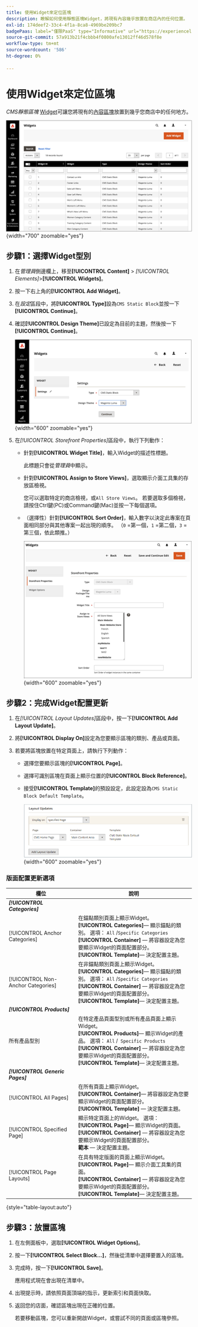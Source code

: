 ```yaml
---
title: 使用Widget來定位區塊
description: 瞭解如何使用靜態區塊Widget，將現有內容幾乎放置在商店內的任何位置。
exl-id: 174deef2-33c4-4f1a-8ca8-4969be209bc7
badgePaas: label="僅限PaaS" type="Informative" url="https://experienceleague.adobe.com/zh-hant/docs/commerce/user-guides/product-solutions" tooltip="僅適用於雲端專案(Adobe管理的PaaS基礎結構)和內部部署專案的Adobe Commerce 。"
source-git-commit: 57a913b21f4cbbb4f0800afe13012ff46d578f8e
workflow-type: tm+mt
source-wordcount: '586'
ht-degree: 0%

---
```


# 使用Widget來定位區塊

_CMS靜態區塊_ [Widget](widgets.md)可讓您將現有的[內容區塊](blocks.md)放置到幾乎您商店中的任何地方。

![介面工具集](./assets/widgets.png){width="700" zoomable="yes"}

## 步驟1：選擇Widget型別

1. 在&#x200B;_管理員_&#x200B;側邊欄上，移至&#x200B;**[!UICONTROL Content]** > _[!UICONTROL Elements]_>**[!UICONTROL Widgets]**。

1. 按一下右上角的&#x200B;**[!UICONTROL Add Widget]**。

1. 在&#x200B;_設定_&#x200B;區段中，將&#x200B;**[!UICONTROL Type]**&#x200B;設為`CMS Static Block`並按一下&#x200B;**[!UICONTROL Continue]**。

1. 確認&#x200B;**[!UICONTROL Design Theme]**&#x200B;已設定為目前的主題，然後按一下&#x200B;**[!UICONTROL Continue]**。

   ![Widget設定](./assets/widget-settings.png){width="600" zoomable="yes"}

1. 在&#x200B;_[!UICONTROL Storefront Properties]_&#x200B;區段中，執行下列動作：

   - 針對&#x200B;**[!UICONTROL Widget Title]**，輸入Widget的描述性標題。

     此標題只會從&#x200B;_管理員_&#x200B;中顯示。

   - 針對&#x200B;**[!UICONTROL Assign to Store Views]**，選取顯示介面工具集的存放區檢視。

     您可以選取特定的商店檢視，或`All Store Views`。 若要選取多個檢視，請按住Ctrl鍵(PC)或Command鍵(Mac)並按一下每個選項。

   - （選擇性）針對&#x200B;**[!UICONTROL Sort Order]**，輸入數字以決定此專案在頁面相同部分與其他專案一起出現的順序。 （`0` =第一個，`1` =第二個，`3` =第三個，依此類推。）

     ![店面屬性](./assets/widget-storefront-properties.png){width="600" zoomable="yes"}

## 步驟2：完成Widget配置更新

1. 在&#x200B;_[!UICONTROL Layout Updates]_&#x200B;區段中，按一下&#x200B;**[!UICONTROL Add Layout Update]**。

1. 將&#x200B;**[!UICONTROL Display On]**&#x200B;設定為您要顯示區塊的類別、產品或頁面。

1. 若要將區塊放置在特定頁面上，請執行下列動作：

   - 選擇您要顯示區塊的&#x200B;**[!UICONTROL Page]**。

   - 選擇可識別區塊在頁面上顯示位置的&#x200B;**[!UICONTROL Block Reference]**。

   - 接受&#x200B;**[!UICONTROL Template]**&#x200B;的預設設定，此設定設為`CMS Static Block Default Template`。

     ![配置更新](./assets/widget-layout-update-home-page.png){width="600" zoomable="yes"}

### 版面配置更新選項

| 欄位 | 說明 |
|--- |--- |
| **_[!UICONTROL Categories]_** |  |
| [!UICONTROL Anchor Categories] | 在錨點類別頁面上顯示Widget。<br/>**[!UICONTROL Categories]**— 顯示錨點的類別。 選項： `All` /`Specific Categories`<br/>**[!UICONTROL Container]** — 將容器設定為您要顯示Widget的頁面配置部分。<br/>**[!UICONTROL Template]**— 決定配置主題。 |
| [!UICONTROL Non-Anchor Categories] | 在非錨點類別頁面上顯示Widget。<br/>**[!UICONTROL Categories]**— 顯示錨點的類別。 選項： `All` /`Specific Categories`<br/>**[!UICONTROL Container]** — 將容器設定為您要顯示Widget的頁面配置部分。<br/>**[!UICONTROL Template]**— 決定配置主題。 |
| **_[!UICONTROL Products]_** |  |
| 所有產品型別 | 在特定產品頁面型別或所有產品頁面上顯示Widget。 <br/>**[!UICONTROL Products]**— 顯示Widget的產品。 選項： `All` /` Specific Products`<br/>**[!UICONTROL Container]** — 將容器設定為您要顯示Widget的頁面配置部分。<br/>**[!UICONTROL Template]**— 決定配置主題。 |
| **_[!UICONTROL Generic Pages]_** |  |
| [!UICONTROL All Pages] | 在所有頁面上顯示Widget。 <br/>**[!UICONTROL Container]**— 將容器設定為您要顯示Widget的頁面配置部分。<br/>**[!UICONTROL Template]** — 決定配置主題。 |
| [!UICONTROL Specified Page] | 顯示特定頁面上的Widget。 選項：<br/>**[!UICONTROL Page]**— 顯示Widget的頁面。<br/>**[!UICONTROL Container]** — 將容器設定為您要顯示Widget的頁面配置部分。<br/>**範本** — 決定配置主題。 |
| [!UICONTROL Page Layouts] | 在具有特定版面的頁面上顯示Widget。 <br/>**[!UICONTROL Page]**— 顯示介面工具集的頁面。<br/>**[!UICONTROL Container]** — 將容器設定為您要顯示Widget的頁面配置部分。<br/>**[!UICONTROL Template]**— 決定配置主題。 |

{style="table-layout:auto"}

## 步驟3：放置區塊

1. 在左側面板中，選取&#x200B;**[!UICONTROL Widget Options]**。

1. 按一下&#x200B;**[!UICONTROL Select Block…]**，然後從清單中選擇要置入的區塊。

1. 完成時，按一下&#x200B;**[!UICONTROL Save]**。

   應用程式現在會出現在清單中。

1. 出現提示時，請依照頁面頂端的指示，更新索引和頁面快取。

1. 返回您的店面，確認區塊出現在正確的位置。

   若要移動區塊，您可以重新開啟Widget，或嘗試不同的頁面或區塊參照。
